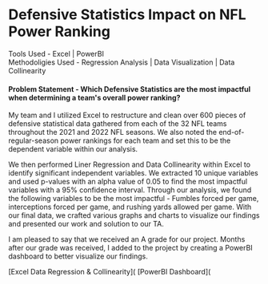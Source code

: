 # Defensive Statistics Impact on NFL Power Ranking

Tools Used - Excel \| PowerBI <br />
Methodoligies Used - Regression Analysis \| Data Visualization \| Data Collinearity 

#### Problem Statement - Which Defensive Statistics are the most impactful when determining a team's overall power ranking?

My team and I utilized Excel to restructure and clean over 600 pieces of defensive statistical data gathered from each of the 32 NFL teams throughout the 2021 and 2022 NFL seasons. We also noted the end-of-regular-season power rankings for each team and set this to be the dependent variable within our analysis.

We then performed Liner Regression and Data Collinearity within Excel to identify significant independent variables. We extracted 10 unique variables and used p-values with an alpha value of 0.05 to find the most impactful variables with a 95% confidence interval. Through our analysis, we found the following variables to be the most impactful - Fumbles forced per game, interceptions forced per game, and rushing yards allowed per game. With our final data, we crafted various graphs and charts to visualize our findings and presented our work and solution to our TA.

I am pleased to say that we received an A grade for our project. Months after our grade was received, I added to the project by creating a PowerBI dashboard to better visualize our findings.


[Excel Data Regression & Collinearity](            [PowerBI Dashboard](
